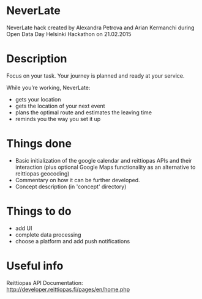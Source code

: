 # NeverLate
NeverLate hack created by Alexandra Petrova and Arian Kermanchi during Open Data Day Helsinki Hackathon on 21.02.2015

# Description
Focus on your task. Your journey is planned and ready at your service. 

While you’re working, NeverLate:

- gets your location
- gets the location of your next event
- plans the optimal route and estimates the leaving time
- reminds you the way you set it up

# Things done
* Basic initialization of the google calendar and reittiopas APIs and their interaction (plus optional Google Maps functionality as an alternative to reittiopas geocoding)
* Commentary on how it can be further developed. 
* Concept description (in 'concept' directory)

# Things to do
* add UI
* complete data processing
* choose a platform and add push notifications

# Useful info
Reittiopas API Documentation: http://developer.reittiopas.fi/pages/en/home.php